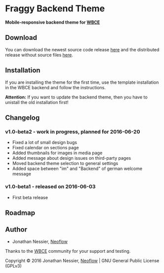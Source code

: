 # Fraggy Backend Theme
**Mobile-responsive backend theme for [WBCE](http://wbce.org)**

## Download

You can download the newest source code release [here](https://github.com/rjgamer/Fraggy-Backend-Theme/releases) and the distributed release without source files [here](https://fraggy.neoflow.ch/downloads/).

## Installation

If you are installing the theme for the first time, use the template installation in the WBCE backend and follow the instructions. 

**Attention:** If you want to update the backend theme, then you have to unistall the old installation first!

## Changelog

### v1.0-beta2 - work in progress, planned for 2016-06-20

 * Fixed a lot of small design bugs
 * Fixed calendar on sections page
 * Added thumbnails for images in media page
 * Added message about design issues on third-party pages 
 * Moved backend theme selection to general settings
 * Added space between "im" and "Backend" of german welcome message

### v1.0-beta1 - released on 2016-06-03

 * First beta release

## Roadmap


## Author

* Jonathan Nessier, [Neoflow](https://www.neoflow.ch)

Thanks to the [WBCE](http://wbce.org) community for your support and testing.

Copyright © 2016 Jonathan Nessier, [Neoflow](https://www.neoflow.ch) | GNU General Public License (GPLv3)
